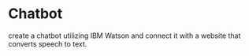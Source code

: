# Chatbot
create a chatbot utilizing IBM Watson and connect it with a website that converts speech to text.
